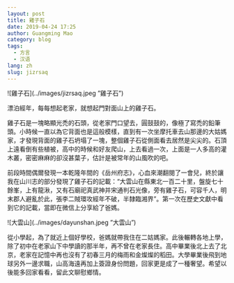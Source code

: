 ```yaml
---
layout: post
title: 雞子石
date: 2019-04-24 17:25
author: Guangming Mao
category: blog
tags:
  - 方言
  - 汉语
lang: zh 
slug: jizrsaq
---
```


![雞子石](../images/jizrsaq.jpeg ”雞子石”)

漂泊經年，每每想起老家，就想起門對面山上的雞子石。

雞子石是一塊略顯光禿的石頭，從老家門口望去，圓鼓鼓的，像極了寫禿的鉛筆頭。小時候一直以為它背面也是這般模樣，直到有一次坐摩托車去山那邊的大姑媽家，才發現背面的雞子石坍塌了一塊，整個雞子石從側面看去居然是尖尖的。石頂上遠看倒有些植被，高中的時候和好友爬山，上去看過一次，上面是一人多高的灌木叢，密密麻麻的卻沒甚葉子，估計是被常年的山風吹的吧。

前段時間偶爾發現一本乾隆年間的《岳州府志》，心血來潮翻閱了一會兒，終於讓我在山川志的部分發現了雞子石的記載：“大雲山在縣東北一百二十里，盤旋七十餘峯，上有龍湫，又有石廟祀真武神并宋通判石光像，旁有雞子石，可容千人，明末郡人避亂於此，張李二賊環攻經年不破，半隸臨湘界”。第一次在歷史文獻中看到它的記載，當即在微信上分享給了爸媽。

![大雲山](../images/dayunshan.jpeg ”大雲山”)

從小學起，為了就近上個好學校，爸媽就帶我住在二姑媽家。此後輾轉各地上學，除了初中在老家山下中學讀的那半年，再不曾在老家長住。高中畢業後北上去了北京，老家在記憶中再也沒有了初春三月的梅雨和金燦燦的稻田。大學畢業後飛到地球另外一邊求職，山高海遠再加上簽證身份問題，回家更是成了一種奢望。希望以後能多回家看看，留此文聊慰鄉情。
